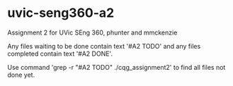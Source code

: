 uvic-seng360-a2
===============

Assignment 2 for UVic SEng 360, phunter and mmckenzie

Any files waiting to be done contain text '#A2 TODO'
and any files completed contain text '#A2 DONE'.

Use command 'grep -r "#A2 TODO" ./cqg_assignment2' to find
all files not done yet.
